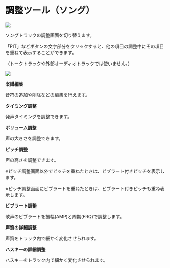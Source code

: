 


調整ツール（ソング）
==========


  



![](../../image/ope_04a_w.png)

  


 ソングトラックの調整画面を切り替えます。
 

 「PIT」などボタンの文字部分をクリックすると、他の項目の調整中にその項目を重ねて表示することができます。
 

 （トークトラックや外部オーディオトラックでは使いません。）
 
  


![](../../image/st05_20.png)

  


**楽譜編集**


 音符の追加や削除などの編集を行えます。
 
  


**タイミング調整**


 発声タイミングを調整できます。
 
  


**ボリューム調整**


 声の大きさを調整できます。
 
  


**ピッチ調整**


 声の高さを調整できます。
 

 ※ピッチ調整画面以外でピッチを重ねたときは、ビブラート付きピッチを表示します。
 

 ※ピッチ調整画面にビブラートを重ねたときは、ビブラート付きピッチも重ね表示します。
 
  


**ビブラート調整**


 歌声のビブラートを振幅(AMP)と周期(FRQ)で調整します。
 
  



**声質の詳細調整** 



 声質をトラック内で細かく変化させられます。
 
  



**ハスキーの詳細調整** 



 ハスキーをトラック内で細かく変化させられます。
 




